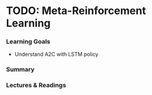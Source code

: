 # TODO: Meta-Reinforcement Learning

### Learning Goals

- Understand A2C with LSTM policy

### Summary


### Lectures & Readings